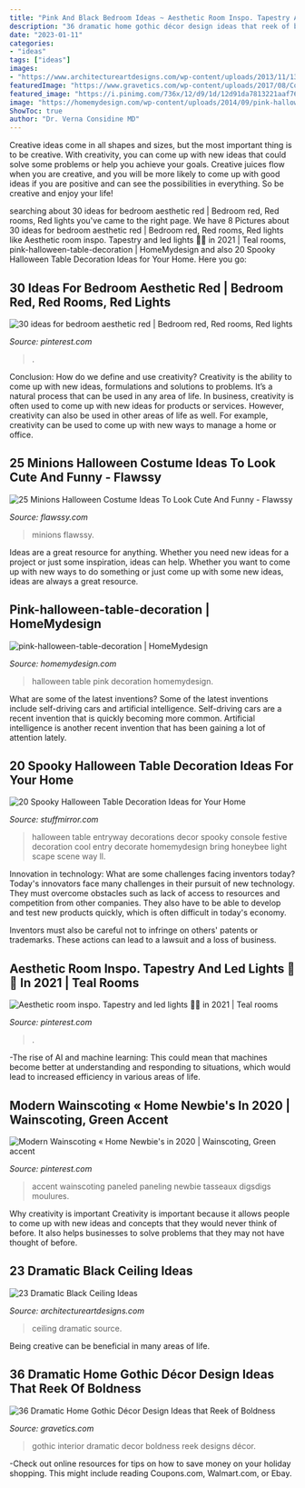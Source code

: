 ```yaml
---
title: "Pink And Black Bedroom Ideas ~ Aesthetic Room Inspo. Tapestry And Led Lights 🖤🤩 In 2021"
description: "36 dramatic home gothic décor design ideas that reek of boldness"
date: "2023-01-11"
categories:
- "ideas"
tags: ["ideas"]
images:
- "https://www.architectureartdesigns.com/wp-content/uploads/2013/11/1318.jpg"
featuredImage: "https://www.gravetics.com/wp-content/uploads/2017/08/Common-Room.jpg"
featured_image: "https://i.pinimg.com/736x/12/d9/1d/12d91da7813221aaf76b71b0e3e49956.jpg"
image: "https://homemydesign.com/wp-content/uploads/2014/09/pink-halloween-table-decoration.jpg"
ShowToc: true
author: "Dr. Verna Considine MD"
---
```



Creative ideas come in all shapes and sizes, but the most important thing is to be creative. With creativity, you can come up with new ideas that could solve some problems or help you achieve your goals. Creative juices flow when you are creative, and you will be more likely to come up with good ideas if you are positive and can see the possibilities in everything. So be creative and enjoy your life!

	

		
searching about 30 ideas for bedroom aesthetic red | Bedroom red, Red rooms, Red lights you've came to the right page. We have 8 Pictures about 30 ideas for bedroom aesthetic red | Bedroom red, Red rooms, Red lights like Aesthetic room inspo. Tapestry and led lights 🖤🤩 in 2021 | Teal rooms, pink-halloween-table-decoration | HomeMydesign and also 20 Spooky Halloween Table Decoration Ideas for Your Home. Here you go:
		
    
## 30 Ideas For Bedroom Aesthetic Red | Bedroom Red, Red Rooms, Red Lights

<img loading=lazy src="https://i.pinimg.com/736x/1a/c8/65/1ac8653f313faa8f3e42b69321431dec.jpg" onerror="this.onerror=null;this.src='https://tse4.mm.bing.net/th?id=OIP.TcJoOThM0iHgKuiPqrejpAAAAA&amp;pid=15.1';" alt="30 ideas for bedroom aesthetic red | Bedroom red, Red rooms, Red lights">

_Source: pinterest.com_

>. 

	

Conclusion: How do we define and use creativity?
Creativity is the ability to come up with new ideas, formulations and solutions to problems. It’s a natural process that can be used in any area of life. In business, creativity is often used to come up with new ideas for products or services. However, creativity can also be used in other areas of life as well. For example, creativity can be used to come up with new ways to manage a home or office.

    
## 25 Minions Halloween Costume Ideas To Look Cute And Funny - Flawssy

<img loading=lazy src="https://www.flawssy.com/wp-content/uploads/2016/06/Pinterest-Minion-Halloween-Costume.jpg" onerror="this.onerror=null;this.src='https://tse2.mm.bing.net/th?id=OIP.koPcHEsbOLJfAvjru2k7rgHaJ6&amp;pid=15.1';" alt="25 Minions Halloween Costume Ideas To Look Cute And Funny - Flawssy">

_Source: flawssy.com_

>minions flawssy. 

	

Ideas are a great resource for anything. Whether you need new ideas for a project or just some inspiration, ideas can help. Whether you want to come up with new ways to do something or just come up with some new ideas, ideas are always a great resource.

    
## Pink-halloween-table-decoration | HomeMydesign

<img loading=lazy src="https://homemydesign.com/wp-content/uploads/2014/09/pink-halloween-table-decoration.jpg" onerror="this.onerror=null;this.src='https://tse1.mm.bing.net/th?id=OIP.SY18StK4O_4xomBvnvwmowHaLH&amp;pid=15.1';" alt="pink-halloween-table-decoration | HomeMydesign">

_Source: homemydesign.com_

>halloween table pink decoration homemydesign. 

	

What are some of the latest inventions?
Some of the latest inventions include self-driving cars and artificial intelligence. Self-driving cars are a recent invention that is quickly becoming more common. Artificial intelligence is another recent invention that has been gaining a lot of attention lately.

    
## 20 Spooky Halloween Table Decoration Ideas For Your Home

<img loading=lazy src="https://www.stuffmirror.com/wp-content/uploads/2018/10/Spooky-Halloween-Table-Decorations6.jpg" onerror="this.onerror=null;this.src='https://tse3.mm.bing.net/th?id=OIP.fGrNFixQN5_1I1BbnJNuqAHaLE&amp;pid=15.1';" alt="20 Spooky Halloween Table Decoration Ideas for Your Home">

_Source: stuffmirror.com_

>halloween table entryway decorations decor spooky console festive decoration cool entry decorate homemydesign bring honeybee light scape scene way ll. 

	

Innovation in technology: What are some challenges facing inventors today?
Today's innovators face many challenges in their pursuit of new technology. They must overcome obstacles such as lack of access to resources and competition from other companies. They also have to be able to develop and test new products quickly, which is often difficult in today's economy.

Inventors must also be careful not to infringe on others' patents or trademarks. These actions can lead to a lawsuit and a loss of business.

    
## Aesthetic Room Inspo. Tapestry And Led Lights 🖤🤩 In 2021 | Teal Rooms

<img loading=lazy src="https://i.pinimg.com/736x/3d/3d/c7/3d3dc78d5c5ee4d3e0aa9d4cf6a253a2.jpg" onerror="this.onerror=null;this.src='https://tse1.mm.bing.net/th?id=OIP.m-tzeTnH0aLJC82_JYAfiQHaJ3&amp;pid=15.1';" alt="Aesthetic room inspo. Tapestry and led lights 🖤🤩 in 2021 | Teal rooms">

_Source: pinterest.com_

>. 

	

-The rise of AI and machine learning: This could mean that machines become better at understanding and responding to situations, which would lead to increased efficiency in various areas of life.

    
## Modern Wainscoting « Home Newbie&#039;s In 2020 | Wainscoting, Green Accent

<img loading=lazy src="https://i.pinimg.com/736x/12/d9/1d/12d91da7813221aaf76b71b0e3e49956.jpg" onerror="this.onerror=null;this.src='https://tse3.mm.bing.net/th?id=OIP.QiE4nyNvlVJkJUI2hjKXTAHaJ3&amp;pid=15.1';" alt="Modern Wainscoting « Home Newbie&#039;s in 2020 | Wainscoting, Green accent">

_Source: pinterest.com_

>accent wainscoting paneled paneling newbie tasseaux digsdigs moulures. 

	

Why creativity is important
Creativity is important because it allows people to come up with new ideas and concepts that they would never think of before. It also helps businesses to solve problems that they may not have thought of before.

    
## 23 Dramatic Black Ceiling Ideas

<img loading=lazy src="https://www.architectureartdesigns.com/wp-content/uploads/2013/11/1318.jpg" onerror="this.onerror=null;this.src='https://tse3.mm.bing.net/th?id=OIP.EJqR0-B2mHZl89B37q2nugHaKH&amp;pid=15.1';" alt="23 Dramatic Black Ceiling Ideas">

_Source: architectureartdesigns.com_

>ceiling dramatic source. 

	

Being creative can be beneficial in many areas of life.

    
## 36 Dramatic Home Gothic Décor Design Ideas That Reek Of Boldness

<img loading=lazy src="https://www.gravetics.com/wp-content/uploads/2017/08/Common-Room.jpg" onerror="this.onerror=null;this.src='https://tse2.mm.bing.net/th?id=OIP.MVE1GeeRv_haSYn50uQ0cwHaLI&amp;pid=15.1';" alt="36 Dramatic Home Gothic Décor Design Ideas that Reek of Boldness">

_Source: gravetics.com_

>gothic interior dramatic decor boldness reek designs décor. 

	

-Check out online resources for tips on how to save money on your holiday shopping. This might include reading Coupons.com, Walmart.com, or Ebay.

